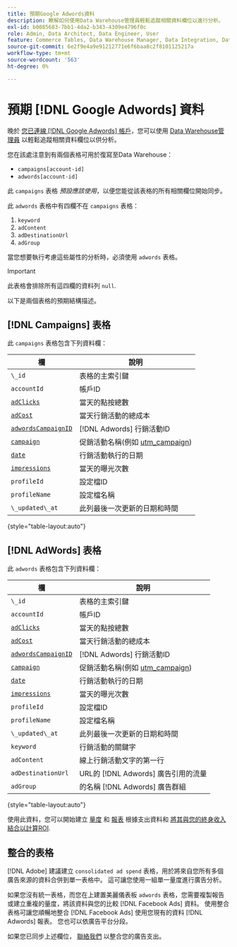 ```yaml
---
title: 預期Google Adwords資料
description: 瞭解如何使用Data Warehouse管理員輕鬆追蹤相關資料欄位以進行分析。
exl-id: b0085683-7bb1-4da2-b343-4309e4796f0c
role: Admin, Data Architect, Data Engineer, User
feature: Commerce Tables, Data Warehouse Manager, Data Integration, Data Import/Export
source-git-commit: 6e2f9e4a9e91212771e6f6baa8c2f8101125217a
workflow-type: tm+mt
source-wordcount: '563'
ht-degree: 0%

---
```


# 預期 [!DNL Google Adwords] 資料

晚於 [您已連線 [!DNL Google Adwords] 帳戶](../integrations/google-adwords.md)，您可以使用 [Data Warehouse管理員](../../data-warehouse-mgr/tour-dwm.md) 以輕鬆追蹤相關資料欄位以供分析。

您在該處注意到有兩個表格可用於復寫至Data Warehouse：

* `campaigns[account-id]`
* `adwords[account-id]`

此 `campaigns` 表格 *預設應該使用*，以便您能從該表格的所有相關欄位開始同步。

此 `adwords` 表格中有四欄不在 `campaigns` 表格：

1. `keyword`
1. `adContent`
1. `adDestinationUrl`
1. `adGroup`

當您想要執行考慮這些屬性的分析時，必須使用 `adwords` 表格。

>[!IMPORTANT]
>
>此表格會排除所有這四欄的資料列 `null`.

以下是兩個表格的預期結構描述。

## [!DNL Campaigns] 表格

此 `campaigns` 表格包含下列資料欄：

| **欄** | **說明** |
|-----|-----|
| `\_id` | 表格的主索引鍵 |
| `accountId` | 帳戶ID |
| [`adClicks`](https://ga-dev-tools.google/dimensions-metrics-explorer/#view=detail&amp;group=adwords&amp;jump=ga_adclicks) | 當天的點按總數 |
| [`adCost`](https://ga-dev-tools.google/dimensions-metrics-explorer/#view=detail&amp;group=adwords&amp;jump=ga_adcost) | 當天行銷活動的總成本 |
| [`adwordsCampaignID`](https://ga-dev-tools.google/dimensions-metrics-explorer/#view=detail&amp;group=adwords&amp;jump=ga_adwordscampaignid) | [!DNL Adwords] 行銷活動ID |
| [`campaign`](https://ga-dev-tools.google/dimensions-metrics-explorer/#view=detail&amp;group=traffic_sources&amp;jump=ga_campaign) | 促銷活動名稱(例如 [utm\_campaign](https://support.google.com/analytics/answer/1033867?hl=en)) |
| [`date`](https://ga-dev-tools.google/dimensions-metrics-explorer/#view=detail&amp;group=time&amp;jump=ga_date) | 行銷活動執行的日期 |
| [`impressions`](https://ga-dev-tools.google/dimensions-metrics-explorer/#view=detail&amp;group=adwords&amp;jump=ga_impressions) | 當天的曝光次數 |
| `profileId` | 設定檔ID |
| `profileName` | 設定檔名稱 |
| `\_updated\_at` | 此列最後一次更新的日期和時間 |

{style="table-layout:auto"}

## [!DNL AdWords] 表格

此 `adwords` 表格包含下列資料欄：

| **欄** | **說明** |
|-----|-----|
| `\_id` | 表格的主索引鍵 |
| `accountId` | 帳戶ID |
| [`adClicks`](https://ga-dev-tools.google/dimensions-metrics-explorer/#view=detail&amp;group=adwords&amp;jump=ga_adclicks) | 當天的點按總數 |
| [`adCost`](https://ga-dev-tools.google/dimensions-metrics-explorer/#view=detail&amp;group=adwords&amp;jump=ga_adcost) | 當天行銷活動的總成本 |
| [`adwordsCampaignID`](https://ga-dev-tools.google/dimensions-metrics-explorer/#view=detail&amp;group=adwords&amp;jump=ga_adwordscampaignid) | [!DNL Adwords] 行銷活動ID |
| [`campaign`](https://ga-dev-tools.google/dimensions-metrics-explorer/#view=detail&amp;group=traffic_sources&amp;jump=ga_campaign) | 促銷活動名稱(例如 [utm\_campaign](https://support.google.com/analytics/answer/1033867?hl=en)) |
| [`date`](https://ga-dev-tools.google/dimensions-metrics-explorer/#view=detail&amp;group=time&amp;jump=ga_date) | 行銷活動執行的日期 |
| [`impressions`](https://ga-dev-tools.google/dimensions-metrics-explorer/#view=detail&amp;group=adwords&amp;jump=ga_impressions) | 當天的曝光次數 |
| `profileId` | 設定檔ID |
| `profileName` | 設定檔名稱 |
| `\_updated\_at` | 此列最後一次更新的日期和時間 |
| `keyword` | 行銷活動的關鍵字 |
| `adContent` | 線上行銷活動文字的第一行 |
| `adDestinationUrl` | URL的 [!DNL Adwords] 廣告引用的流量 |
| `adGroup` | 的名稱 [!DNL Adwords] 廣告群組 |

{style="table-layout:auto"}

使用此資料，您可以開始建立 [量度](../../../data-user/reports/ess-manage-data-metrics.md) 和 [報表](../../../tutorials/using-visual-report-builder.md) 根據支出資料和 [將其與您的終身收入結合以計算ROI](../../analysis/roi-ad-camp.md).

## 整合的表格

[!DNL Adobe] 建議建立 `consolidated ad spend` 表格，用於將來自您所有多個廣告來源的資料合併到單一表格中。 這可讓您使用一組單一量度進行廣告分析。

如果您沒有統一表格，而您在上建置美麗儀表板 `adwords` 表格，您需要複製報告或建立重複的量度，將該資料與您的比較 [!DNL Facebook Ads] 資料。 使用整合表格可讓您順暢地整合 [!DNL Facebook Ads] 使用您現有的資料 [!DNL Adwords] 報表。 您也可以依廣告平台分段。

如果您已同步上述欄位， [聯絡我們](https://experienceleague.adobe.com/docs/commerce-knowledge-base/kb/troubleshooting/miscellaneous/mbi-service-policies.html) 以整合您的廣告支出。
